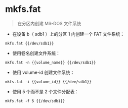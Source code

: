 # mkfs.fat

> 在分区内创建 MS-DOS 文件系统

- 在设备 b（ sdb1 ）上的分区 1 内创建一个 FAT 文件系统：

`mkfs.fat {{/dev/sdb1}}`

- 使用卷名创建文件系统：

`mkfs.fat -n {{volume_name}} {{/dev/sdb1}}`

- 使用 volume-id 创建文件系统：

`mkfs.fat -i {{volume_id}} {{/dev/sdb1}}`

- 使用 5 个而不是 2 个文件分配表：

`mkfs.fat -f 5 {{/dev/sdb1}}`

[#]: contributors: ([潘潘]，[玉叶])